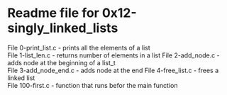# Readme file for 0x12-singly_linked_lists

File 0-print_list.c - prints all the elements of a list  
File 1-list_len.c - returns number of elements in a list 
File 2-add_node.c - adds node at the beginning of a list_t  
File 3-add_node_end.c - adds node at the end 
File 4-free_list.c - frees a linked list  
File 100-first.c - function that runs befor the main function  
